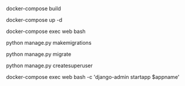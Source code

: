docker-compose build

docker-compose up -d

docker-compose exec web bash

python manage.py makemigrations

python manage.py migrate

python manage.py createsuperuser

docker-compose exec web bash -c 'django-admin startapp $appname'

